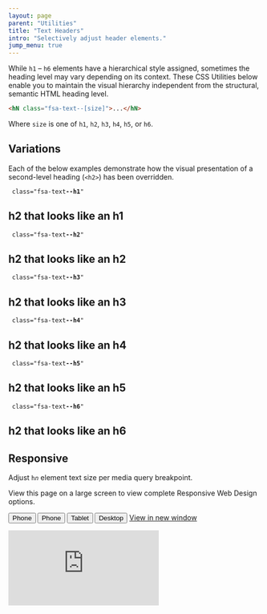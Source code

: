 ```yaml
---
layout: page
parent: "Utilities"
title: "Text Headers"
intro: "Selectively adjust header elements."
jump_menu: true
---
```


While `h1` – `h6` elements have a hierarchical style assigned, sometimes the heading level may vary depending on its context. These CSS Utilities below enable you to maintain the visual hierarchy independent from the structural, semantic HTML heading level.

```html
<hN class="fsa-text--[size]">...</hN>
```

Where `size` is one of `h1`, `h2`, `h3`, `h4`, `h5`, or `h6`.

## Variations

Each of the below examples demonstrate how the visual presentation of a second-level heading (`<h2>`) has been overridden.

<div class="fsa-m-b--m">
  <code> class="fsa-text<strong>--h1</strong>"</code>
  <div class="docs__utilities__demo"><h2 class="fsa-text--h1">h2 that looks like an h1</h2></div>
</div>

<div class="fsa-m-b--m">
  <code> class="fsa-text<strong>--h2</strong>"</code>
  <div class="docs__utilities__demo"><h2 class="fsa-text--h2">h2 that looks like an h2</h2></div>
</div>

<div class="fsa-m-b--m">
  <code> class="fsa-text<strong>--h3</strong>"</code>
  <div class="docs__utilities__demo"><h2 class="fsa-text--h3">h2 that looks like an h3</h2></div>
</div>

<div class="fsa-m-b--m">
  <code> class="fsa-text<strong>--h4</strong>"</code>
  <div class="docs__utilities__demo"><h2 class="fsa-text--h4">h2 that looks like an h4</h2></div>
</div>

<div class="fsa-m-b--m">
  <code> class="fsa-text<strong>--h5</strong>"</code>
  <div class="docs__utilities__demo"><h2 class="fsa-text--h5">h2 that looks like an h5</h2></div>
</div>

<div class="fsa-m-b--m">
  <code> class="fsa-text<strong>--h6</strong>"</code>
  <div class="docs__utilities__demo"><h2 class="fsa-text--h6">h2 that looks like an h6</h2></div>
</div>

## Responsive

<p class="fsa-show@l">Adjust <code>h<em>n</em></code> element text size per media query breakpoint.</p>
<div class="fsa-hide@l">
  <div class="fsa-alert fsa-alert--info fsa-alert--no-icon" role="alert">
    <div class="fsa-alert__body">
      <p class="fsa-alert__text">View this page on a large screen to view complete Responsive Web Design options.</p>
    </div>
  </div>
</div>
<div class="docs__rwd-demo-block">
  <p>
    <span class="fsa-btn-group fsa-btn-group--small" role="group" data-component="">
      <button data-behavior="toggle-rwd-size" data-target="rwd-demo_text-headers" data-size="phone" class="fsa-btn-group__item fsa-btn-group__item--active" aria-selected="true" type="button" title="Portrait">Phone <span class="docs__rwd-demo-icon docs__rwd-demo-icon--portrait"></span></button>
      <button data-behavior="toggle-rwd-size" data-target="rwd-demo_text-headers" data-size="phone-big" class="fsa-btn-group__item" type="button" title="Landscape">Phone <span class="docs__rwd-demo-icon docs__rwd-demo-icon--landscape"></span></button>
      <button data-behavior="toggle-rwd-size" data-target="rwd-demo_text-headers" data-size="tablet" class="fsa-btn-group__item" type="button">Tablet</button>
      <button data-behavior="toggle-rwd-size" data-target="rwd-demo_text-headers" data-size="desktop" class="fsa-btn-group__item" type="button">Desktop</button>
    </span>
    <a class="fsa-m-l--xs fsa-text-size--1" href="http://usda-fsa.github.io/fsa-style/demo/rwd__text-headers.html" target="_blank">View in new window</a>
  </p>
  <div class="docs__rwd-embed-container">
    <div class="docs__rwd-embed docs__rwd-embed--phone" id="rwd-demo_text-headers">
      <iframe src="http://usda-fsa.github.io/fsa-style/demo/rwd__text-headers.html" class="docs__rwd-iframe" allowtransparency="true" frameborder="0" scrolling="yes" allowfullscreen="true"> </iframe>
    </div>
  </div>
</div>


